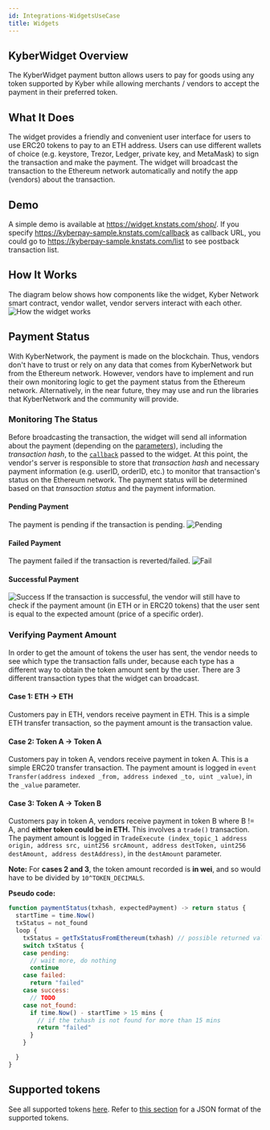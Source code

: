 ```yaml
---
id: Integrations-WidgetsUseCase
title: Widgets
---
```

## KyberWidget Overview
The KyberWidget payment button allows users to pay for goods using any token supported by Kyber while allowing merchants / vendors to accept the payment in their preferred token.

## What It Does
The widget provides a friendly and convenient user interface for users to use ERC20 tokens to pay to an ETH address. Users can use different wallets of choice 
(e.g. keystore, Trezor, Ledger, private key, and MetaMask) to sign the transaction and make the payment. The widget will broadcast the transaction to the Ethereum network automatically and notify the app 
(vendors) about the transaction.

## Demo
A simple demo is available at https://widget.knstats.com/shop/. If you specify https://kyberpay-sample.knstats.com/callback as callback URL, you could go to https://kyberpay-sample.knstats.com/list to see postback transaction list.

## How It Works
The diagram below shows how components like the widget, Kyber Network smart contract, vendor wallet, vendor servers interact with each other.
![How the widget works](/uploads/widgetflow.png "Widgetflow")

## Payment Status
With KyberNetwork, the payment is made on the blockchain. Thus, vendors don't have to trust or rely on any data that comes from KyberNetwork but from the Ethereum network. However, vendors have to implement and run their own monitoring logic to get the payment status from the Ethereum network. Alternatively, in the near future, they may use and run the libraries that KyberNetwork and the community will provide.

### Monitoring The Status
Before broadcasting the transaction, the widget will send all information about the payment (depending on the [parameters](#query-string-parameters)), including the *transaction hash*, to the [`callback`](#query-string-parameters) passed to the widget. At this point, the vendor's server is responsible to store that *transaction hash* and necessary payment information (e.g. userID, orderID, etc.) to monitor that transaction's status on the Ethereum network. The payment status will be determined based on that *transaction status* and the payment information.

#### Pending Payment
The payment is pending if the transaction is pending. 
![Pending](/uploads/widget-guide-payment-status/pending.jpg "Pending")

#### Failed Payment
The payment failed if the transaction is reverted/failed.
![Fail](/uploads/widget-guide-payment-status/fail.jpg "Fail")

#### Successful Payment
![Success](/uploads/widget-guide-payment-status/success.jpg "Success")
If the transaction is successful, the vendor will still have to check if the payment amount (in ETH or in ERC20 tokens) that the user sent is equal to the expected amount (price of a specific order). 


### Verifying Payment Amount
In order to get the amount of tokens the user has sent, the vendor needs to see which type the transaction falls under, because each type has a different way to obtain the token amount sent by the user.
There are 3 different transaction types that the widget can broadcast.

#### Case 1: ETH -> ETH
Customers pay in ETH, vendors receive payment in ETH. This is a simple ETH transfer transaction, so the payment amount is the transaction value.

#### Case 2: Token A -> Token A
Customers pay in token A, vendors receive payment in token A. This is a simple ERC20 transfer transaction. The payment amount is logged in `event Transfer(address indexed _from, address indexed _to, uint _value)`, in the `_value` parameter.

#### Case 3: Token A -> Token B
Customers pay in token A, vendors receive payment in token B where B != A, and **either token could be in ETH.** This involves a `trade()` transaction. The payment amount is logged in `TradeExecute (index_topic_1 address origin, address src, uint256 srcAmount, address destToken, uint256 destAmount, address destAddress)`, in the `destAmount` parameter.<br>

**Note:** For **cases 2 and 3**, the token amount recorded is **in wei**, and so would have to be divided by `10^TOKEN_DECIMALS`.

**Pseudo code:**
```javascript
function paymentStatus(txhash, expectedPayment) -> return status {
  startTime = time.Now()
  txStatus = not_found
  loop {
    txStatus = getTxStatusFromEthereum(txhash) // possible returned value: not_found, pending, failed, success
    switch txStatus {
    case pending:
      // wait more, do nothing
      continue
    case failed:
      return "failed"
    case success:
      // TODO
    case not_found:
      if time.Now() - startTime > 15 mins {
        // if the txhash is not found for more than 15 mins
        return "failed"
      }
    }

  }
}
```

## Supported tokens
See all supported tokens [here](https://tracker.kyber.network/#/tokens). Refer to [this section](guide-trackerapi.md#obtaining-all-supported-tokens) for a JSON format of the supported tokens.